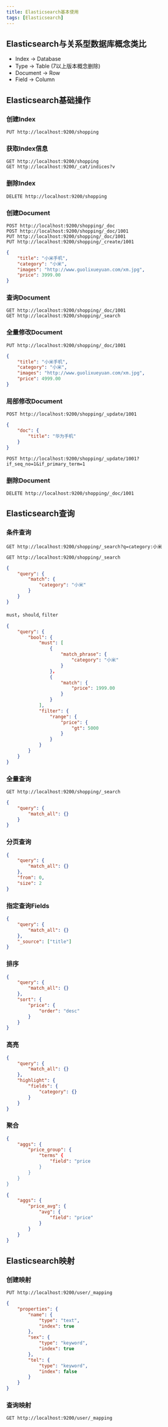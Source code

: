 ```yaml
---
title: Elasticsearch基本使用
tags: [Elasticsearch]
---
```


## Elasticsearch与关系型数据库概念类比

* Index -> Database
* Type -> Table (7以上版本概念删除)
* Document -> Row
* Field -> Column

## Elasticsearch基础操作

### 创建Index

```
PUT http://localhost:9200/shopping
```

### 获取Index信息

```
GET http://localhost:9200/shopping
GET http://localhost:9200/_cat/indices?v
```

### 删除Index

```
DELETE http://localhost:9200/shopping
```

### 创建Document

```
POST http://localhost:9200/shopping/_doc
POST http://localhost:9200/shopping/_doc/1001
PUT http://localhost:9200/shopping/_doc/1001
PUT http://localhost:9200/shopping/_create/1001
```

```json
{
    "title": "小米手机",
    "category": "小米",
    "images": "http://www.guolixueyuan.com/xm.jpg",
    "price": 3999.00
}
```

 ### 查询Document

```
GET http://localhost:9200/shopping/_doc/1001
GET http://localhost:9200/shopping/_search
```

### 全量修改Document

```
PUT http://localhost:9200/shopping/_doc/1001
```

```json
{
    "title": "小米手机",
    "category": "小米",
    "images": "http://www.guolixueyuan.com/xm.jpg",
    "price": 4999.00
}
```

### 局部修改Document

```
POST http://localhost:9200/shopping/_update/1001
```

```json
{
    "doc": {
		"title": "华为手机"
    }
}
```

```
POST http://localhost:9200/shopping/_update/1001?if_seq_no=1&if_primary_term=1
```

### 删除Document

```
DELETE http://localhost:9200/shopping/_doc/1001
```

## Elasticsearch查询

### 条件查询

```
GET http://localhost:9200/shopping/_search?q=category:小米
```

```
GET http://localhost:9200/shopping/_search
```

```JSON
{
    "query": {
        "match": {
            "category": "小米"
        }
    }
}
```

`must`，`should`,  `filter`

```json
{
    "query": {
		"bool": {
            "must": [
                {
                    "match_phrase": {
                        "category": "小米"
                    }
                }，
                {
                	"match": {
                		"price": 1999.00
                	}
                }
            ],
    		"filter": {
    			"range": {
    				"price": {
    					"gt": 5000
					}
				}
			}
        }
    }
}
```

### 全量查询

```
GET http://localhost:9200/shopping/_search
```

```json
{
    "query": {
        "match_all": {}
    }
}
```

### 分页查询


```json
{
    "query": {
        "match_all": {}
    },
    "from": 0,
    "size": 2
}
```

### 指定查询Fields

```json
{
    "query": {
        "match_all": {}
    },
    "_source": ["title"]
}
```

### 排序

```json
{
    "query": {
        "match_all": {}
    },
    "sort": {
        "price": {
            "order": "desc"
        }
    }
}
```

### 高亮

```json
{
    "query": {
        "match_all": {}
    },
    "highlight": {
        "fields": {
            "category": {}
        }
    }
}
```

### 聚合

```json
{
    "aggs": {
        "price_group": {
            "terms" {
            	"field": "price
	        }
        }
    }
}
```

```json
{
    "aggs": {
        "price_avg": {
            "avg": {
                "field": "price"
            }
        }
    }
}
```

## Elasticsearch映射

### 创建映射

```
PUT http://localhost:9200/user/_mapping
```

```json
{
    "properties": {
        "name": {
            "type": "text",
            "index": true
        },
        "sex": {
            "type": "keyword",
            "index": true
        },
        "tel": {
            "type": "keyword",
            "index": false
        }
    }
}
```

### 查询映射

```
GET http://localhost:9200/user/_mapping
```